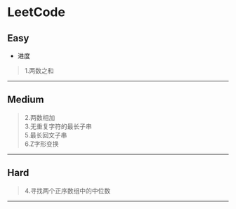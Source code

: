 # LeetCode
## Easy
+ 进度
> 1.两数之和  
---
## Medium
> 2.两数相加  
3.无重复字符的最长子串  
5.最长回文子串  
6.Z字形变换  
---
## Hard
> 4.寻找两个正序数组中的中位数  
---